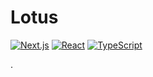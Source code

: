 <div><h1>Lotus</h1></div>

[![Next.js](https://img.shields.io/badge/Next.js-14.2.5-blue?logo=next.js&logoColor=white)](https://nextjs.org/)
[![React](https://img.shields.io/badge/React-18-blue?logo=react&logoColor=white)](https://reactjs.org/)
[![TypeScript](https://img.shields.io/badge/TypeScript-4.9.5-blue?logo=typescript&logoColor=white)](https://www.typescriptlang.org/)

.
